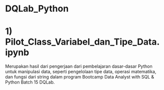 # DQLab_Python

# 1) Pilot_Class_Variabel_dan_Tipe_Data.ipynb
Merupakan hasil dari pengerjaan dari pembelajaran dasar-dasar Python untuk manipulasi data, seperti pengelolaan tipe data, operasi matematika, dan fungsi dari string dalam program Bootcamp Data Analyst with SQL &amp; Python Batch 15 DQLab.
